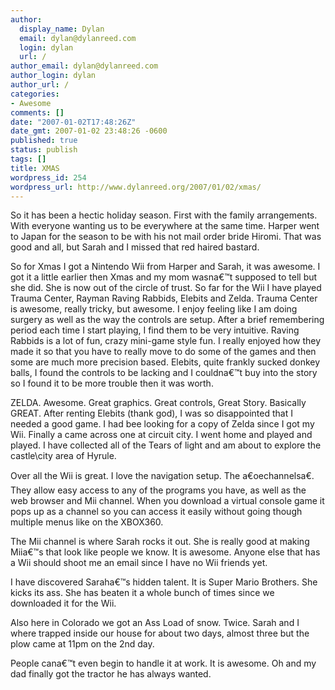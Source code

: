 ```yaml
---
author:
  display_name: Dylan
  email: dylan@dylanreed.com
  login: dylan
  url: /
author_email: dylan@dylanreed.com
author_login: dylan
author_url: /
categories:
- Awesome
comments: []
date: "2007-01-02T17:48:26Z"
date_gmt: 2007-01-02 23:48:26 -0600
published: true
status: publish
tags: []
title: XMAS
wordpress_id: 254
wordpress_url: http://www.dylanreed.org/2007/01/02/xmas/
---
```


So it has been a hectic holiday season. First with the family arrangements. With everyone wanting us to be everywhere at the same time. Harper went to Japan for the season to be with his not mail order bride Hiromi. That was good and all, but Sarah and I missed that red haired bastard.

So for Xmas I got a Nintendo Wii from Harper and Sarah, it was awesome. I got it a little earlier then Xmas and my mom wasna€™t supposed to tell but she did. She is now out of the circle of trust. So far for the Wii I have played Trauma Center, Rayman Raving Rabbids, Elebits and Zelda. Trauma Center is awesome, really tricky, but awesome. I enjoy feeling like I am doing surgery as well as the way the controls are setup. After a brief remembering period each time I start playing, I find them to be very intuitive. Raving Rabbids is a lot of fun, crazy mini-game style fun. I really enjoyed how they made it so that you have to really move to do some of the games and then some are much more precision based. Elebits, quite frankly sucked donkey balls, I found the controls to be lacking and I couldna€™t buy into the story so I found it to be more trouble then it was worth.

ZELDA. Awesome. Great graphics. Great controls, Great Story. Basically GREAT. After renting Elebits (thank god), I was so disappointed that I needed a good game. I had bee looking for a copy of Zelda since I got my Wii. Finally a came across one at circuit city. I went home and played and played. I have collected all of the Tears of light and am about to explore the castle\city area of Hyrule.

Over all the Wii is great. I love the navigation setup. The a€oechannelsa€. They allow easy access to any of the programs you have, as well as the web browser and Mii channel. When you download a virtual console game it pops up as a channel so you can access it easily without going though multiple menus like on the XBOX360.

The Mii channel is where Sarah rocks it out. She is really good at making Miia€™s that look like people we know. It is awesome. Anyone else that has a Wii should shoot me an email since I have no Wii friends yet.

I have discovered Saraha€™s hidden talent. It is Super Mario Brothers. She kicks its ass. She has beaten it a whole bunch of times since we downloaded it for the Wii.

Also here in Colorado we got an Ass Load of snow. Twice. Sarah and I where trapped inside our house for about two days, almost three but the plow came at 11pm on the 2nd day.

People cana€™t even begin to handle it at work. It is awesome. Oh and my dad finally got the tractor he has always wanted.
